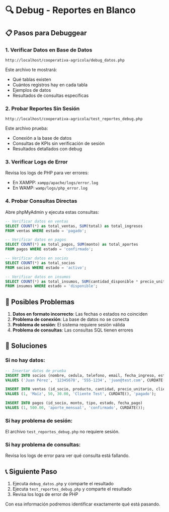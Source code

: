 # 🔍 Debug - Reportes en Blanco

## 📋 **Pasos para Debuggear**

### 1. **Verificar Datos en Base de Datos**
```
http://localhost/cooperativa-agricola/debug_datos.php
```
Este archivo te mostrará:
- Qué tablas existen
- Cuántos registros hay en cada tabla
- Ejemplos de datos
- Resultados de consultas específicas

### 2. **Probar Reportes Sin Sesión**
```
http://localhost/cooperativa-agricola/test_reportes_debug.php
```
Este archivo prueba:
- Conexión a la base de datos
- Consultas de KPIs sin verificación de sesión
- Resultados detallados con debug

### 3. **Verificar Logs de Error**
Revisa los logs de PHP para ver errores:
- En XAMPP: `xampp/apache/logs/error.log`
- En WAMP: `wamp/logs/php_error.log`

### 4. **Probar Consultas Directas**
Abre phpMyAdmin y ejecuta estas consultas:

```sql
-- Verificar datos en ventas
SELECT COUNT(*) as total_ventas, SUM(total) as total_ingresos 
FROM ventas WHERE estado = 'pagado';

-- Verificar datos en pagos
SELECT COUNT(*) as total_pagos, SUM(monto) as total_aportes 
FROM pagos WHERE estado = 'confirmado';

-- Verificar datos en socios
SELECT COUNT(*) as total_socios 
FROM socios WHERE estado = 'activo';

-- Verificar datos en insumos
SELECT COUNT(*) as total_insumos, SUM(cantidad_disponible * precio_unitario) as valor_inventario 
FROM insumos WHERE estado = 'disponible';
```

## 🎯 **Posibles Problemas**

1. **Datos en formato incorrecto**: Las fechas o estados no coinciden
2. **Problema de conexión**: La base de datos no se conecta
3. **Problema de sesión**: El sistema requiere sesión válida
4. **Problema de consultas**: Las consultas SQL tienen errores

## 🔧 **Soluciones**

### Si no hay datos:
```sql
-- Insertar datos de prueba
INSERT INTO socios (nombre, cedula, telefono, email, fecha_ingreso, estado) 
VALUES ('Juan Pérez', '12345678', '555-1234', 'juan@test.com', CURDATE(), 'activo');

INSERT INTO ventas (id_socio, producto, cantidad, precio_unitario, cliente, fecha_venta, estado) 
VALUES (1, 'Maíz', 50, 30.00, 'Cliente Test', CURDATE(), 'pagado');

INSERT INTO pagos (id_socio, monto, tipo, estado, fecha_pago) 
VALUES (1, 500.00, 'aporte_mensual', 'confirmado', CURDATE());
```

### Si hay problema de sesión:
El archivo `test_reportes_debug.php` no requiere sesión.

### Si hay problema de consultas:
Revisa los logs de error para ver qué consulta está fallando.

## 📞 **Siguiente Paso**

1. Ejecuta `debug_datos.php` y comparte el resultado
2. Ejecuta `test_reportes_debug.php` y comparte el resultado
3. Revisa los logs de error de PHP

Con esa información podremos identificar exactamente qué está pasando.
